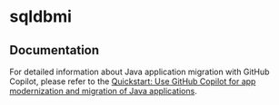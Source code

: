 # sqldbmi

## Documentation

For detailed information about Java application migration with GitHub Copilot, please refer to the [Quickstart: Use GitHub Copilot for app modernization and migration of Java applications](https://learn.microsoft.com/azure/developer/java/migration/migrate-github-copilot-app-modernization-for-java-quickstart-assess-migrate).